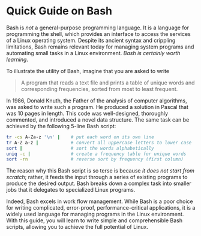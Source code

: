 # Quick Guide on Bash

Bash is *not* a general-purpose programming language. It is a language for
programming the shell, which provides an interface to access the services of a
Linux operating system. Despite its ancient syntax and crippling limitations,
Bash remains relevant today for managing system programs and automating small
tasks in a Linux environment. *Bash is certainly worth learning*.

To illustrate the utility of Bash, imagine that you are asked to
write

> A program that reads a text file and prints a table of unique words and
> corresponding frequencies, sorted from most to least frequent.

In 1986, Donald Knuth, the Father of the analysis of computer algorithms, was
asked to write such a program. He produced a solution in Pascal that was 10
pages in length. This code was well-designed, thoroughly commented, and
introduced a novel data structure. The same task can be achieved by the
following 5-line Bash script:

```bash
tr -cs A-Za-z '\n' |    # put each word on its own line
tr A-Z a-z |            # convert all uppercase letters to lower case
sort |                  # sort the words alphabetically
uniq -c |               # create a frequency table for unique words
sort -rn                # reverse sort by frequency (first column)
```

The reason why this Bash script is so terse is because *it does not start from
scratch*; rather, it feeds the input through a series of existing programs to
produce the desired output. Bash breaks down a complex task into smaller jobs
that it delegates to specialized Linux programs.

Indeed, Bash excels in work flow management. While Bash is a poor choice for
writing complicated, error-proof, performance-critical applications, it is a
widely used language for managing programs in the Linux environment.  With this
guide, you will learn to write simple and comprehensible Bash scripts, allowing
you to achieve the full potential of Linux.

